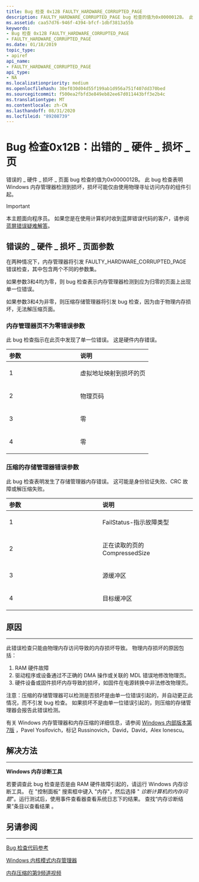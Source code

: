 ```yaml
---
title: Bug 检查 0x12B FAULTY_HARDWARE_CORRUPTED_PAGE
description: FAULTY_HARDWARE_CORRUPTED_PAGE bug 检查的值为0x0000012B。 此 bug 检查表明 Windows 内存管理器检测到损坏，损坏可能仅由使用物理寻址访问内存的组件引起。
ms.assetid: caa57d76-946f-4394-bfcf-1dbf3813a55b
keywords:
- Bug 检查 0x12B FAULTY_HARDWARE_CORRUPTED_PAGE
- FAULTY_HARDWARE_CORRUPTED_PAGE
ms.date: 01/18/2019
topic_type:
- apiref
api_name:
- FAULTY_HARDWARE_CORRUPTED_PAGE
api_type:
- NA
ms.localizationpriority: medium
ms.openlocfilehash: 30ef030d04d55f199ab1d956a751f407dd370bed
ms.sourcegitcommit: f500ea2fbfd3e849eb82ee67d011443bff3e2b4c
ms.translationtype: MT
ms.contentlocale: zh-CN
ms.lasthandoff: 08/31/2020
ms.locfileid: "89208739"
---
```

# <a name="bug-check-0x12b-faulty_hardware_corrupted_page"></a>Bug 检查0x12B：出错的 \_ 硬件 \_ 损坏 \_ 页

错误的 \_ 硬件 \_ 损坏 \_ 页面 bug 检查的值为0x0000012B。 此 bug 检查表明 Windows 内存管理器检测到损坏，损坏可能仅由使用物理寻址访问内存的组件引起。  

> [!IMPORTANT]
> 本主题面向程序员。 如果您是在使用计算机时收到蓝屏错误代码的客户，请参阅[蓝屏错误疑难解答](https://www.windows.com/stopcode)。


## <a name="faulty_hardware_corrupted_page-parameters"></a>错误的 \_ 硬件 \_ 损坏 \_ 页面参数

在两种情况下，内存管理器将引发 FAULTY_HARDWARE_CORRUPTED_PAGE 错误检查，其中包含两个不同的参数集。 

如果参数3和4均为零，则 bug 检查表示内存管理器检测到应为归零的页面上出现单一位错误。

如果参数3和4为非零，则压缩存储管理器将引发 bug 检查，因为由于物理内存损坏，无法解压缩页面。


### <a name="memory-manager-page-not-zero-error-parameters"></a>内存管理器页不为零错误参数 

此 bug 检查指示在此页中发现了单一位错误。 这是硬件内存错误。

<table>
<colgroup>
<col width="50%" />
<col width="50%" />
</colgroup>
<thead>
<tr class="header">
<th align="left">参数</th>
<th align="left">说明</th>
</tr>
</thead>
<tbody>
<tr class="odd">
<td align="left"><p>1</p></td>
<td align="left"><p>虚拟地址映射到损坏的页</p></td>
</tr>
<tr class="even">
<td align="left"><p>2</p></td>
<td align="left"><p>物理页码</p></td>
</tr>
<tr class="odd">
<td align="left"><p>3</p></td>
<td align="left"><p>零</p></td>
</tr>
<tr class="even">
<td align="left"><p>4</p></td>
<td align="left"><p>零</p></td>
</tr>
</tbody>
</table>


### <a name="compressed-store-manager-error-parameters"></a>压缩的存储管理器错误参数 

 此 bug 检查表明发生了存储管理器内存错误。 这可能是身份验证失败、CRC 故障或解压缩失败。

<table>
<colgroup>
<col width="50%" />
<col width="50%" />
</colgroup>
<thead>
<tr class="header">
<th align="left">参数</th>
<th align="left">说明</th>
</tr>
</thead>
<tbody>
<tr class="odd">
<td align="left"><p>1</p></td>
<td align="left"><p>FailStatus-指示故障类型</p></td>
</tr>
<tr class="even">
<td align="left"><p>2</p></td>
<td align="left"><p>正在读取的页的 CompressedSize</p></td>
</tr>
<tr class="odd">
<td align="left"><p>3</p></td>
<td align="left"><p>源缓冲区</p></td>
</tr>
<tr class="even">
<td align="left"><p>4</p></td>
<td align="left"><p>目标缓冲区</p></td>
</tr>
</tbody>
</table>


## <a name="cause"></a>原因
-----

此错误检查只能由物理内存访问导致的内存损坏导致。 物理内存损坏的原因包括：

1. RAM 硬件故障
2. 驱动程序或设备通过不正确的 DMA 操作或关联的 MDL 错误地修改物理页。
3. 硬件设备或固件损坏内存导致的损坏，如固件在电源转换中非法修改物理页。

注意：压缩的存储管理器可以检测是否损坏是由单一位错误引起的，并自动更正此情况，而不引发 bug 检查。 如果损坏不是由单一位错误引起的，则压缩的存储管理器会报告此错误检测。

有关 Windows 内存管理器和内存压缩的详细信息，请参阅 [Windows 内部版本第7版](/sysinternals/learn/windows-internals) ，Pavel Yosifovich，标记 Russinovich，David，David，Alex Ionescu。

## <a name="resolution"></a>解决方法
-----

**Windows 内存诊断工具**

若要调查此 bug 检查是否是由 RAM 硬件故障引起的，请运行 Windows 内存诊断工具。 在 "控制面板" 搜索框中键入 "内存"，然后选择 " *诊断计算机的内存问题*"。运行测试后，使用事件查看器查看系统日志下的结果。 查找“内存诊断结果”条目以查看结果  。

## <a name="see-also"></a>另请参阅
----------

[Bug 检查代码参考](bug-check-code-reference2.md)

[Windows 内核模式内存管理器](../kernel/windows-kernel-mode-memory-manager.md)

[内存压缩的第9频道视频](https://channel9.msdn.com/Blogs/Seth-Juarez/Memory-Compression-in-Windows-10-RTM)
